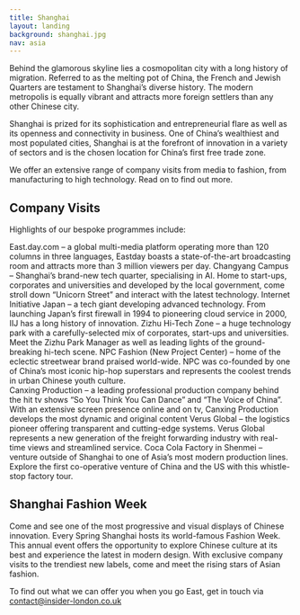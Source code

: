 ```yaml
---
title: Shanghai
layout: landing
background: shanghai.jpg
nav: asia
---
```


Behind the glamorous skyline lies a cosmopolitan city with a long history of migration. Referred to as the melting pot of China, the French and Jewish Quarters are testament to Shanghai’s diverse history. The modern metropolis is equally vibrant and attracts more foreign settlers than any other Chinese city.

Shanghai is prized for its sophistication and entrepreneurial flare as well as its openness and connectivity in business. One of China’s wealthiest and most populated cities, Shanghai is at the forefront of innovation in a variety of sectors and is the chosen location for China’s first free trade zone.

We offer an extensive range of company visits from media to fashion, from manufacturing to high technology. Read on to find out more.

## Company Visits
Highlights of our bespoke programmes include:

East.day.com – a global multi-media platform operating more than 120 columns in three languages, Eastday boasts a state-of-the-art broadcasting room and attracts more than 3 million viewers per day.
Changyang Campus – Shanghai’s brand-new tech quarter, specialising in AI. Home to start-ups, corporates and universities and developed by the local government, come stroll down “Unicorn Street” and interact with the latest technology.
Internet Initiative Japan – a tech giant developing advanced technology. From launching Japan’s first firewall in 1994 to pioneering cloud service in 2000, IIJ has a long history of innovation.
Zizhu Hi-Tech Zone – a huge technology park with a carefully-selected mix of corporates, start-ups and universities. Meet the Zizhu Park Manager as well as leading lights of the ground-breaking hi-tech scene.
NPC Fashion (New Project Center) – home of the eclectic streetwear brand praised world-wide. NPC was co-founded by one of China’s most iconic hip-hop superstars and represents the coolest trends in urban Chinese youth culture.  
Canxing Production – a leading professional production company behind the hit tv shows “So You Think You Can Dance” and “The Voice of China”. With an extensive screen presence online and on tv, Canxing Production develops the most dynamic and original content
Verus Global – the logistics pioneer offering transparent and cutting-edge systems. Verus Global represents a new generation of the freight forwarding industry with real-time views and streamlined service.
Coca Cola Factory in Shenmei – venture outside of Shanghai to one of Asia’s most modern production lines. Explore the first co-operative venture of China and the US with this whistle-stop factory tour.

## Shanghai Fashion Week
Come and see one of the most progressive and visual displays of Chinese innovation.  Every Spring Shanghai hosts its world-famous Fashion Week. This annual event offers the opportunity to explore Chinese culture at its best and experience the latest in modern design. With exclusive company visits to the trendiest new labels, come and meet the rising stars of Asian fashion.

To find out what we can offer you when you go East, get in touch via [contact@insider-london.co.uk ](mailto:contact@insider-london.co.uk )

